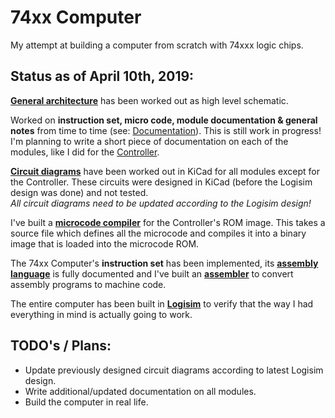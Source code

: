 # 74xx Computer

My attempt at building a computer from scratch with 74xxx logic chips.  



## Status as of April 10th, 2019:

[**General architecture**](https://github.com/DutchMaker/TTL-computer/blob/master/Documentation/Architecture.pdf) has been worked out as high level schematic.  

Worked on **instruction set, micro code, module documentation & general notes** from time to time (see: [Documentation](https://github.com/DutchMaker/TTL-computer/tree/master/Documentation)). This is still work in progress!  
I'm planning to write a short piece of documentation on each of the modules, like I did for the [Controller](https://github.com/DutchMaker/TTL-computer/blob/master/Documentation/Modules/Controller.md).  

[**Circuit diagrams**](https://github.com/DutchMaker/TTL-computer/tree/master/Circuits/Schematics-KiCad) have been worked out in KiCad for all modules except for the Controller. These circuits were designed in KiCad (before the Logisim design was done) and not tested.  
_All circuit diagrams need to be updated according to the Logisim design!_

I've built a [**microcode compiler**](https://github.com/DutchMaker/TTL-computer/tree/master/Code/Microcode) for the Controller's ROM image. This takes a source file which defines all the microcode and compiles it into a binary image that is loaded into the microcode ROM.

The 74xx Computer's **instruction set** has been implemented, its **[assembly language](https://github.com/DutchMaker/TTL-computer/blob/master/Documentation/74xx-Assembly-Language.md)** is fully documented and I've built an [**assembler**](https://github.com/DutchMaker/TTL-computer/tree/master/Code/Assembler) to convert assembly programs to machine code.

The entire computer has been built in [**Logisim**](https://github.com/DutchMaker/TTL-computer/tree/master/Documentation/Logisim) to verify that the way I had everything in mind is actually going to work.



## TODO's / Plans:

- Update previously designed circuit diagrams according to latest Logisim design.
- Write additional/updated documentation on all modules.
- Build the computer in real life.

